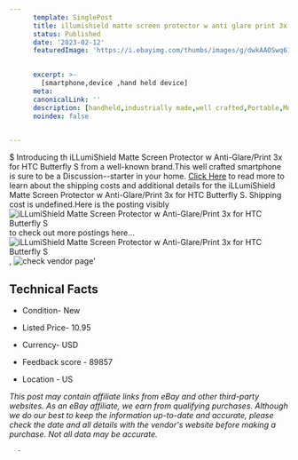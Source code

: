 ```yaml
---
      template: SinglePost
      title: illumishield matte screen protector w anti glare print 3x for htc butterfly s
      status: Published
      date: '2023-02-12'
      featuredImage: 'https://i.ebayimg.com/thumbs/images/g/dwkAAOSwq61amdUa/s-l225.jpg'
       

      excerpt: >-
        [smartphone,device ,hand held device]
      meta:
      canonicalLink: ''
      description: [handheld,industrially made,well crafted,Portable,Mobile,Compact,Convenient,Lightweight,Maneuverable,Man-portable,Miniature,Carriable,Hand-held,Light,Holdable,Transportable,Mobile device,Pocket-sized,On-the-go,Wireless,Cordless,Compact size,Convenient size, smartphone,device ,hand held device]
      noindex: false
      

---
```

$
      Introducing th iLLumiShield Matte Screen Protector w Anti-Glare/Print 3x for HTC Butterfly S from a well-known brand.This well crafted smartphone is sure to be a Discussion--starter in your home. [Click Here](https://www.ebay.com/itm/352295332379?hash=item5206702a1b%3Ag%3AdwkAAOSwq61amdUa&mkevt=1&mkcid=1&mkrid=711-53200-19255-0&campid=%253CePNCampaignId%253E&customid=%253CreferenceId%253E&toolid=10049) to read more to learn about the shipping costs and additional details for the iLLumiShield Matte Screen Protector w Anti-Glare/Print 3x for HTC Butterfly S. Shipping cost is undefined.Here is the posting visibly ![iLLumiShield Matte Screen Protector w Anti-Glare/Print 3x for HTC Butterfly S](https://i.ebayimg.com/thumbs/images/g/dwkAAOSwq61amdUa/s-l225.jpg) to check out more postings here... ![iLLumiShield Matte Screen Protector w Anti-Glare/Print 3x for HTC Butterfly S](https://i.ebayimg.com/images/g/dwkAAOSwq61amdUa/s-l1200.jpg), ![check vendor page]()'

      

 ## Technical Facts 



     
      

 - Condition- New 


      

 - Listed Price- 10.95 


      

 - Currency- USD 


      

 - Feedback score - 89857 


      

 - Location - US 


      
      

 *_This post may contain affiliate links from eBay and other third-party websites. As an eBay affiliate, we earn from qualifying purchases. Although we do our best to keep the information up-to-date and accurate, please check the date and all details with the vendor's website before making a purchase. Not all data may be accurate._*




      -
